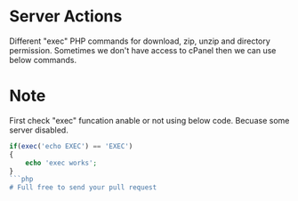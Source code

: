 # Server Actions
Different "exec" PHP commands for download, zip, unzip and directory permission.  Sometimes we don't have access to cPanel then we can use below commands.

# Note
First check "exec" funcation anable or not using below code. Becuase some server disabled.

```php
if(exec('echo EXEC') == 'EXEC')
{
    echo 'exec works';
}
```php
# Full free to send your pull request
